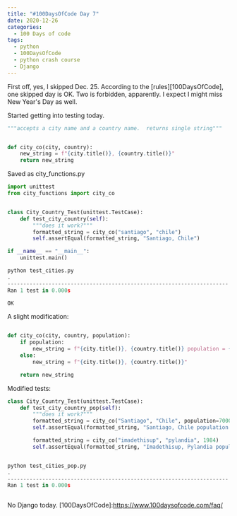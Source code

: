 ```yaml
---
title: "#100DaysOfCode Day 7"
date: 2020-12-26
categories:
  - 100 Days of code
tags:
  - python
  - 100DaysOfCode
  - python crash course
  - Django
---
```


First off, yes, I skipped Dec. 25.  According to the [rules][100DaysOfCode], one skipped day is OK.  Two is forbidden, apparently.  I expect I might miss New Year's Day as well.

Started getting into testing today. 

```python
"""accepts a city name and a country name.  returns single string"""


def city_co(city, country):
    new_string = f"{city.title()}, {country.title()}"
    return new_string

```
Saved as city_functions.py

```python
import unittest
from city_functions import city_co


class City_Country_Test(unittest.TestCase):
    def test_city_country(self):
        """does it work?"""
        formatted_string = city_co("santiago", "chile")
        self.assertEqual(formatted_string, "Santiago, Chile")

if __name__ == "__main__":
    unittest.main()

python test_cities.py
.
----------------------------------------------------------------------
Ran 1 test in 0.000s

OK
```

A slight modification:

```python

def city_co(city, country, population):
    if population:
        new_string = f"{city.title()}, {country.title()} population = {str(population)}"
    else:
        new_string = f"{city.title()}, {country.title()}"

    return new_string
```

Modified tests:
```python
class City_Country_Test(unittest.TestCase):
    def test_city_country_pop(self):
        """does it work?"""
        formatted_string = city_co("Santiago", "Chile", population=7000000)
        self.assertEqual(formatted_string, "Santiago, Chile population = 7000000")

        formatted_string = city_co("imadethisup", "pylandia", 1984)
        self.assertEqual(formatted_string, "Imadethisup, Pylandia population = 1984")


python test_cities_pop.py 
.
----------------------------------------------------------------------
Ran 1 test in 0.000s



```

No Django today. 
[100DaysOfCode]:https://www.100daysofcode.com/faq/